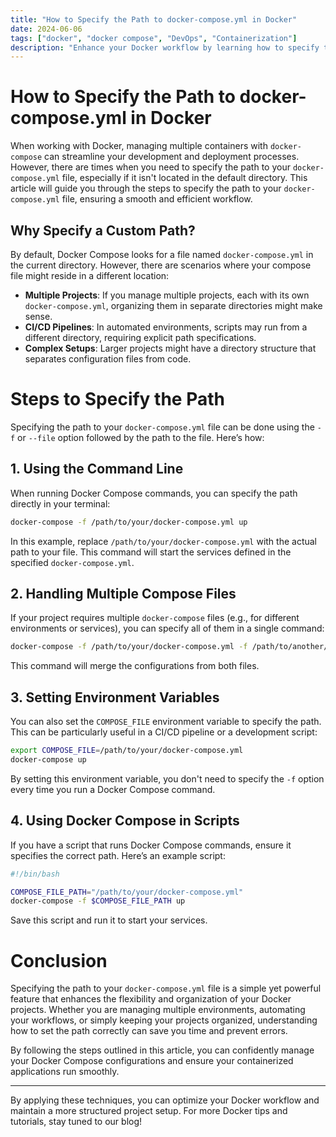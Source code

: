 ```yaml
---
title: "How to Specify the Path to docker-compose.yml in Docker"
date: 2024-06-06
tags: ["docker", "docker compose", "DevOps", "Containerization"]
description: "Enhance your Docker workflow by learning how to specify the path to your docker-compose.yml file, ensuring a smooth and efficient container management process."
---
```


# How to Specify the Path to docker-compose.yml in Docker

When working with Docker, managing multiple containers with `docker-compose` can streamline your development and deployment processes. However, there are times when you need to specify the path to your `docker-compose.yml` file, especially if it isn't located in the default directory. This article will guide you through the steps to specify the path to your `docker-compose.yml` file, ensuring a smooth and efficient workflow.

## Why Specify a Custom Path?

By default, Docker Compose looks for a file named `docker-compose.yml` in the current directory. However, there are scenarios where your compose file might reside in a different location:
- **Multiple Projects**: If you manage multiple projects, each with its own `docker-compose.yml`, organizing them in separate directories might make sense.
- **CI/CD Pipelines**: In automated environments, scripts may run from a different directory, requiring explicit path specifications.
- **Complex Setups**: Larger projects might have a directory structure that separates configuration files from code.

# Steps to Specify the Path

Specifying the path to your `docker-compose.yml` file can be done using the `-f` or `--file` option followed by the path to the file. Here’s how:

## 1. Using the Command Line

When running Docker Compose commands, you can specify the path directly in your terminal:

```bash
docker-compose -f /path/to/your/docker-compose.yml up
```

In this example, replace `/path/to/your/docker-compose.yml` with the actual path to your file. This command will start the services defined in the specified `docker-compose.yml`.

## 2. Handling Multiple Compose Files

If your project requires multiple `docker-compose` files (e.g., for different environments or services), you can specify all of them in a single command:

```bash
docker-compose -f /path/to/your/docker-compose.yml -f /path/to/another/docker-compose.override.yml up
```

This command will merge the configurations from both files.

## 3. Setting Environment Variables

You can also set the `COMPOSE_FILE` environment variable to specify the path. This can be particularly useful in a CI/CD pipeline or a development script:

```bash
export COMPOSE_FILE=/path/to/your/docker-compose.yml
docker-compose up
```

By setting this environment variable, you don't need to specify the `-f` option every time you run a Docker Compose command.

## 4. Using Docker Compose in Scripts

If you have a script that runs Docker Compose commands, ensure it specifies the correct path. Here’s an example script:

```bash
#!/bin/bash

COMPOSE_FILE_PATH="/path/to/your/docker-compose.yml"
docker-compose -f $COMPOSE_FILE_PATH up
```

Save this script and run it to start your services.

# Conclusion

Specifying the path to your `docker-compose.yml` file is a simple yet powerful feature that enhances the flexibility and organization of your Docker projects. Whether you are managing multiple environments, automating your workflows, or simply keeping your projects organized, understanding how to set the path correctly can save you time and prevent errors.

By following the steps outlined in this article, you can confidently manage your Docker Compose configurations and ensure your containerized applications run smoothly.

---

By applying these techniques, you can optimize your Docker workflow and maintain a more structured project setup. For more Docker tips and tutorials, stay tuned to our blog!
